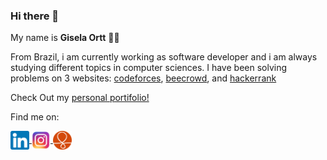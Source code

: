 ### Hi there 👋

My name is **Gisela Ortt** 🙆‍♀️ 

From Brazil, i am currently working as software developer and i am always studying different topics in computer sciences.
I have been solving problems on 3 websites: [codeforces](https://codeforces.com/profile/giselaortt), [beecrowd](https://www.beecrowd.com.br/judge/en/profile/86852), and [hackerrank](https://www.hackerrank.com/ms_giselaortt)

Check Out my [personal portifolio!](https://giselaortt.github.io/)


Find me on:
 
 <div>
 <a href="https://www.linkedin.com/in/gisela-ortt-2bb40a196/" target="blank"><img align="center" src="linkedinLogo.png" alt="linkedin" height="30" width="30"/>  </a>
 <a href="https://www.instagram.com/giselaortt/" target="blank"><img align="center" src="instagram.png" alt="instagram" height="30" width="30"/> </a>
 <a href="https://www.couchsurfing.com/people/giselaortt" target="blank"><img align="center" src="couchsurfing.png" alt="couchsurfing" height="30" width="30"/> </a>

 </div>

	

